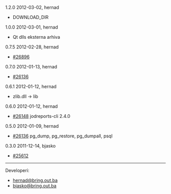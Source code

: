 1.2.0 2012-03-02, hernad

  - DOWNLOAD_DIR

1.0.0 2012-03-01, hernad
 
  - Qt dlls eksterna arhiva

0.7.5 2012-02-28, hernad

  - [#26896](http://redmine.bring.out.ba/issues/26896)

0.7.0 2012-01-13, hernad

  - [#26136](http://redmine.bring.out.ba/issues/26136)
 
0.6.1 2012-01-12, hernad

   - zlib.dll -> lib

0.6.0 2012-01-12, hernad

  - [#26148](http://redmine.bring.out.ba/issues/26148) jodreports-cli 2.4.0

0.5.0 2012-01-09, hernad

  - [#26136](http://redmine.bring.out.ba/issues/26136) pg_dump, pg_restore, pg_dumpall, psql

  
0.3.0 2011-12-14, bjasko

  - [#25612](http://redmine.bring.out.ba/issues/25612)


-------------

Developeri:

 - hernad@bring.out.ba
 - bjasko@bring.out.ba
